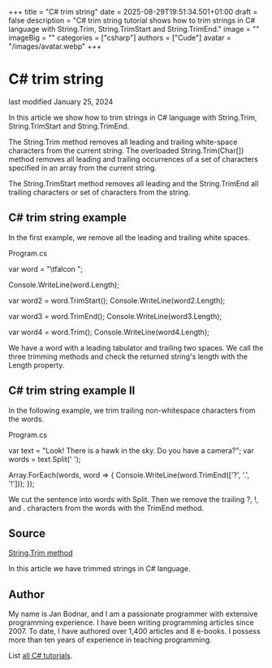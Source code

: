 +++
title = "C# trim string"
date = 2025-08-29T19:51:34.501+01:00
draft = false
description = "C# trim string tutorial shows how to trim strings in C# language with String.Trim, String.TrimStart and String.TrimEnd."
image = ""
imageBig = ""
categories = ["csharp"]
authors = ["Cude"]
avatar = "/images/avatar.webp"
+++

# C# trim string

last modified January 25, 2024

 

In this article we show how to trim strings in C# language with
String.Trim, String.TrimStart and String.TrimEnd.

The String.Trim method removes all leading and trailing 
white-space characters from the current string. The overloaded 
String.Trim(Char[]) method removes all leading and trailing
occurrences of a set of characters specified in an array from the current
string.

The String.TrimStart method removes all leading and the 
String.TrimEnd all trailing  characters or set of characters from
the string.

## C# trim string example

In the first example, we remove all the leading and trailing white spaces. 

Program.cs
  

var word = "\tfalcon  ";

Console.WriteLine(word.Length);

var word2 = word.TrimStart();
Console.WriteLine(word2.Length);

var word3 = word.TrimEnd();
Console.WriteLine(word3.Length);

var word4 = word.Trim();
Console.WriteLine(word4.Length);

We have a word with a leading tabulator and trailing two spaces. We call the 
three trimming methods and check the returned string's length with the 
Length property.

## C# trim string example II

In the following example, we trim trailing non-whitespace characters from the
words.

Program.cs
  

var text = "Look! There is a hawk in the sky. Do you have a camera?";
var words = text.Split(' ');

Array.ForEach(words, word =&gt;
{
    Console.WriteLine(word.TrimEnd(['?', '.', '!']));
});

We cut the sentence into words with Split. Then we remove the 
trailing ?, !, and . characters from the 
words with the TrimEnd method.

## Source

[String.Trim method](https://learn.microsoft.com/en-us/dotnet/api/system.string.trim?view=net-8.0)

In this article we have trimmed strings in C# language.

## Author

My name is Jan Bodnar, and I am a passionate programmer with extensive
programming experience. I have been writing programming articles since 2007.
To date, I have authored over 1,400 articles and 8 e-books. I possess more
than ten years of experience in teaching programming.

List [all C# tutorials](/csharp/).